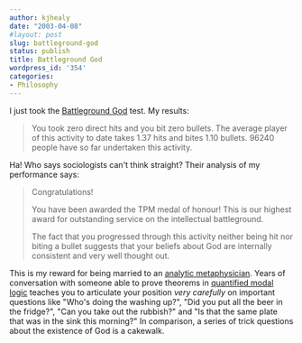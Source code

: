 ```yaml
---
author: kjhealy
date: "2003-04-08"
#layout: post
slug: battleground-god
status: publish
title: Battleground God
wordpress_id: '354'
categories:
- Philosophy
---
```


I just took the [Battleground God](http://www.philosophers.co.uk/games/god.htm) test. My results:

> You took zero direct hits and you bit zero bullets. The average player of this activity to date takes 1.37 hits and bites 1.10 bullets. 96240 people have so far undertaken this activity.

Ha! Who says sociologists can't think straight? Their analysis of my performance says:

> Congratulations!
>
> You have been awarded the TPM medal of honour! This is our highest award for outstanding service on the intellectual battleground.
>
> The fact that you progressed through this activity neither being hit nor biting a bullet suggests that your beliefs about God are internally consistent and very well thought out.

This is my reward for being married to an [analytic metaphysician](). Years of conversation with someone able to prove theorems in [quantified modal logic](http://www-formal.stanford.edu/jmc/mcchay69/node22.html) teaches you to articulate your position *very carefully* on important questions like "Who's doing the washing up?", "Did you put all the beer in the fridge?", "Can you take out the rubbish?" and "Is that the same plate that was in the sink this morning?" In comparison, a series of trick questions about the existence of God is a cakewalk.
